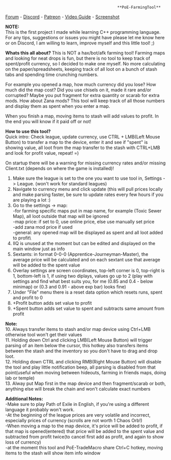                                                      **PoE-FarmingTool**


[Forum](https://www.pathofexile.com/forum/view-thread/2472341) - [Discord](https://discord.gg/D2m7Kpw) - [Patreon](https://www.patreon.com/cailoki) - [Video Guide](https://www.youtube.com/watch?v=_zZaTpxYMQg) - [Screenshot](https://i.imgur.com/IpWfuCS.jpg)

**NOTE:**\
This is the first project I made while learning C++ programming language. For any tips, suggestions or issues you might have please let me know here or on Discord, I am willing to learn, improve myself and this little tool! ;)

**Whats this all about?**
This is NOT a hax/bot/afk farming tool!
Farming maps and looking for neat drops is fun, but there is no tool to keep track of spent/profit currency, so I decided to make one myself. No more calculating on the paper/spreadsheets, keeping track of all loot on a bunch of stash tabs and spending time crunching numbers.

For example you opened a map, how much currency did you lose? How much did the map cost? Did you use chisels on it, made it rare and/or corrupted? Maybe you put fragment for extra quantity or scarab for extra mods. How about Zana mods? This tool will keep track of all those numbers and display them as spent when you enter a map.

When you finish a map, moving items to stash will add values to profit. In the end you will know if it paid off or not!

**How to use this tool?**\
Quick intro: Check league, update currency, use CTRL + LMB(Left Mouse Button) to transfer a map to the device, enter it and see if "spent" is showing value, all loot from the map transfer to the stash with CTRL+LMB and look for profit value, repeat! =)

On startup there will be a warning for missing currency rates and/or missing Client.txt (depends on where the game is installed)!
1. Make sure the league is set to the one you want to use tool in, Settings -> League. (won't work for standard leagues)
2. Navigate to currency menu and click update (this will pull prices locally and make parsing faster, be sure to update rates every few hours if you are playing a lot :)
3. Go to the settings -> map:\
  -for farming specific maps put in map name, for example (Toxic Sewer Map), all loot outside that map will be ignored\
  -map price: if set to 0, use online price, else use manually set price\
  -add zana mod price if used\
  -general: any opened map will be displayed as spent and all loot added to profit\
4. IIQ is unused at the moment but can be edited and displayed on the main window just as info
5. Sextants: in format 0-0-0 (Apprentice-Journeyman-Master), the average price will be calculated and on each sextant use that average will be added to the spent value
6. Overlay settings are screen coordinates, top-left corner is 0, top-right is 1, bottom-left is 1, if using two diplays, values go up to 2 (play with settings and find what best suits you, for me (0.85 and 0.4 - below minimap) or (0.3 and 0.91 - above exp bar) looks fine)
7. Under "File" menu there is a reset data option which resets runs, spent and profit to 0
8. +Profit button adds set value to profit
9. +Spent button adds set value to spent and subtracts same amount from profit

**Note:**\
10. Always transfer items to stash and/or map device using Ctrl+LMB otherwise tool won't get their values\
11. Holding down Ctrl and clicking LMB(Left Mouse Button) will trigger parsing of an item below the cursor, this hotkey also transfers items between the stash and the inventory so you don't have to drag and drop loot.\
12. Holding down CTRL and clicking RMB(Right Mouse Button) will disable the tool and play little notification beep, all parsing is disabled from that point(useful when moving between hideouts, farming in friends maps, doing lab or temple)\
13. Alway put Map first in the map device and then fragment/scarab or both, anything else will break the chain and won't calculate exact numbers
 
**Additional Notes:**\
-Make sure to play Path of Exile in English, if you're using a different language it probably won't work.\
-At the beginning of the league prices are very volatile and incorrect, especially prices of currency (scrolls are not worth 1 Chaos Orb!)\
-When moving a map to the map device, it's price will be added to profit, if that map is opened(entered) that price will be added to the spent value and subtracted from profit twice(to cancel first add as profit, and again to show loss of currency)\
-at the moment this tool and PoE-TradeMacro share Ctrl+C hotkey, moving items to the stash will show item info window
